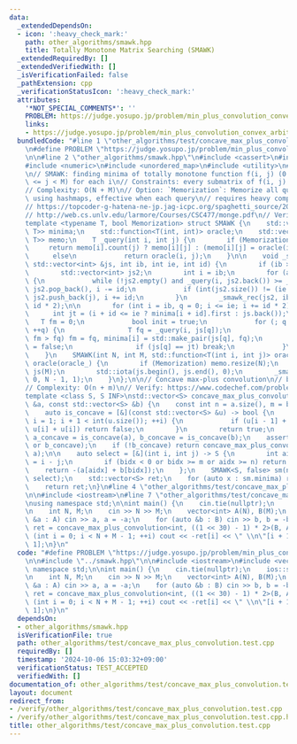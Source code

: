 ```yaml
---
data:
  _extendedDependsOn:
  - icon: ':heavy_check_mark:'
    path: other_algorithms/smawk.hpp
    title: Totally Monotone Matrix Searching (SMAWK)
  _extendedRequiredBy: []
  _extendedVerifiedWith: []
  _isVerificationFailed: false
  _pathExtension: cpp
  _verificationStatusIcon: ':heavy_check_mark:'
  attributes:
    '*NOT_SPECIAL_COMMENTS*': ''
    PROBLEM: https://judge.yosupo.jp/problem/min_plus_convolution_convex_arbitrary
    links:
    - https://judge.yosupo.jp/problem/min_plus_convolution_convex_arbitrary
  bundledCode: "#line 1 \"other_algorithms/test/concave_max_plus_convolution.test.cpp\"\
    \n#define PROBLEM \"https://judge.yosupo.jp/problem/min_plus_convolution_convex_arbitrary\"\
    \n\n#line 2 \"other_algorithms/smawk.hpp\"\n#include <cassert>\n#include <functional>\n\
    #include <numeric>\n#include <unordered_map>\n#include <utility>\n#include <vector>\n\
    \n// SMAWK: finding minima of totally monotone function f(i, j) (0 <= i < N, 0\
    \ <= j < M) for each i\n// Constraints: every submatrix of f(i, j) is monotone.\n\
    // Complexity: O(N + M)\n// Option: `Memorization`: Memorize all query results\
    \ using hashmaps, effective when each query\n// requires heavy complexity Rererence:\n\
    // https://topcoder-g-hatena-ne-jp.jag-icpc.org/spaghetti_source/20120923/1348327542.html\n\
    // http://web.cs.unlv.edu/larmore/Courses/CSC477/monge.pdf\n// Verify: https://codeforces.com/contest/1423/submission/98368491\n\
    template <typename T, bool Memorization> struct SMAWK {\n    std::vector<std::pair<int,\
    \ T>> minima;\n    std::function<T(int, int)> oracle;\n    std::vector<std::unordered_map<int,\
    \ T>> memo;\n    T _query(int i, int j) {\n        if (Memorization)\n       \
    \     return memo[i].count(j) ? memo[i][j] : (memo[i][j] = oracle(i, j));\n  \
    \      else\n            return oracle(i, j);\n    }\n\n    void _smawk_rec(const\
    \ std::vector<int> &js, int ib, int ie, int id) {\n        if (ib > ie) return;\n\
    \        std::vector<int> js2;\n        int i = ib;\n        for (auto j : js)\
    \ {\n            while (!js2.empty() and _query(i, js2.back()) >= _query(i, j))\
    \ js2.pop_back(), i -= id;\n            if (int(js2.size()) != (ie - ib) / id)\
    \ js2.push_back(j), i += id;\n        }\n        _smawk_rec(js2, ib + id, ie,\
    \ id * 2);\n\n        for (int i = ib, q = 0; i <= ie; i += id * 2) {\n      \
    \      int jt = (i + id <= ie ? minima[i + id].first : js.back());\n         \
    \   T fm = 0;\n            bool init = true;\n            for (; q < int(js.size());\
    \ ++q) {\n                T fq = _query(i, js[q]);\n                if (init or\
    \ fm > fq) fm = fq, minima[i] = std::make_pair(js[q], fq);\n                init\
    \ = false;\n                if (js[q] == jt) break;\n            }\n        }\n\
    \    }\n    SMAWK(int N, int M, std::function<T(int i, int j)> oracle_) : minima(N),\
    \ oracle(oracle_) {\n        if (Memorization) memo.resize(N);\n        std::vector<int>\
    \ js(M);\n        std::iota(js.begin(), js.end(), 0);\n        _smawk_rec(js,\
    \ 0, N - 1, 1);\n    }\n};\n\n// Concave max-plus convolution\n// b must be concave\n\
    // Complexity: O(n + m)\n// Verify: https://www.codechef.com/problems/MAXPREFFLIP\n\
    template <class S, S INF>\nstd::vector<S> concave_max_plus_convolution(const std::vector<S>\
    \ &a, const std::vector<S> &b) {\n    const int n = a.size(), m = b.size();\n\n\
    \    auto is_concave = [&](const std::vector<S> &u) -> bool {\n        for (int\
    \ i = 1; i + 1 < int(u.size()); ++i) {\n            if (u[i - 1] + u[i + 1] >\
    \ u[i] + u[i]) return false;\n        }\n        return true;\n    };\n\n    bool\
    \ a_concave = is_concave(a), b_concave = is_concave(b);\n    assert(a_concave\
    \ or b_concave);\n    if (!b_concave) return concave_max_plus_convolution<S, INF>(b,\
    \ a);\n\n    auto select = [&](int i, int j) -> S {\n        int aidx = j, bidx\
    \ = i - j;\n        if (bidx < 0 or bidx >= m or aidx >= n) return INF;\n    \
    \    return -(a[aidx] + b[bidx]);\n    };\n    SMAWK<S, false> sm(n + m - 1, n,\
    \ select);\n    std::vector<S> ret;\n    for (auto x : sm.minima) ret.push_back(-x.second);\n\
    \    return ret;\n}\n#line 4 \"other_algorithms/test/concave_max_plus_convolution.test.cpp\"\
    \n\n#include <iostream>\n#line 7 \"other_algorithms/test/concave_max_plus_convolution.test.cpp\"\
    \nusing namespace std;\n\nint main() {\n    cin.tie(nullptr);\n    ios::sync_with_stdio(false);\n\
    \n    int N, M;\n    cin >> N >> M;\n    vector<int> A(N), B(M);\n    for (auto\
    \ &a : A) cin >> a, a = -a;\n    for (auto &b : B) cin >> b, b = -b;\n\n    auto\
    \ ret = concave_max_plus_convolution<int, ((1 << 30) - 1) * 2>(B, A);\n\n    for\
    \ (int i = 0; i < N + M - 1; ++i) cout << -ret[i] << \" \\n\"[i + 1 == N + M -\
    \ 1];\n}\n"
  code: "#define PROBLEM \"https://judge.yosupo.jp/problem/min_plus_convolution_convex_arbitrary\"\
    \n\n#include \"../smawk.hpp\"\n\n#include <iostream>\n#include <vector>\nusing\
    \ namespace std;\n\nint main() {\n    cin.tie(nullptr);\n    ios::sync_with_stdio(false);\n\
    \n    int N, M;\n    cin >> N >> M;\n    vector<int> A(N), B(M);\n    for (auto\
    \ &a : A) cin >> a, a = -a;\n    for (auto &b : B) cin >> b, b = -b;\n\n    auto\
    \ ret = concave_max_plus_convolution<int, ((1 << 30) - 1) * 2>(B, A);\n\n    for\
    \ (int i = 0; i < N + M - 1; ++i) cout << -ret[i] << \" \\n\"[i + 1 == N + M -\
    \ 1];\n}\n"
  dependsOn:
  - other_algorithms/smawk.hpp
  isVerificationFile: true
  path: other_algorithms/test/concave_max_plus_convolution.test.cpp
  requiredBy: []
  timestamp: '2024-10-06 15:03:32+09:00'
  verificationStatus: TEST_ACCEPTED
  verifiedWith: []
documentation_of: other_algorithms/test/concave_max_plus_convolution.test.cpp
layout: document
redirect_from:
- /verify/other_algorithms/test/concave_max_plus_convolution.test.cpp
- /verify/other_algorithms/test/concave_max_plus_convolution.test.cpp.html
title: other_algorithms/test/concave_max_plus_convolution.test.cpp
---
```

